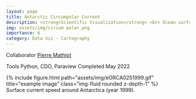 ```yaml
---
layout: page
title: Antarctic Circumpolar Current
description: <strong>Scientific Visualization</strong> <br> Ocean surface current speed.
img: assets/img/circum polar.png
importance: 6
category: Data Viz - Cartography
---
```



<span>Collaborator</span> [Pierre Mathiot](https://www.researchgate.net/profile/Pierre-Mathiot)

<span>Tools</span> Python, CDO, Paraview
<span>Completed</span> May 2022

<div class="row">
    <div class="col-sm mt-3 mt-md-0 text-center">
        {% include figure.html path="assets/img/eORCA0251999.gif" title="example image" class="img-fluid rounded z-depth-1" %}
    </div>
</div>
<div class="caption">
    Surface current speed around Antarctica (year 1999).
</div>

